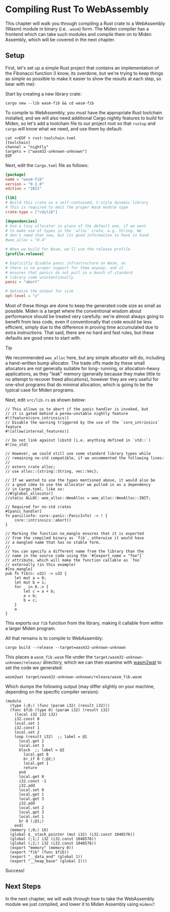 # Compiling Rust To WebAssembly

This chapter will walk you through compiling a Rust crate to a WebAssembly (Wasm) module
in binary (i.e. `.wasm`) form. The Miden compiler has a frontend which can take such
modules and compile them on to Miden Assembly, which will be covered in the next chapter.

## Setup

First, let's set up a simple Rust project that contains an implementation of the Fibonacci
function (I know, its overdone, but we're trying to keep things as simple as possible to
make it easier to show the results at each step, so bear with me):

Start by creating a new library crate:

    cargo new --lib wasm-fib && cd wasm-fib

To compile to WebAssembly, you must have the appropriate Rust toolchain installed, and we
will also need additional Cargo nightly features to build for Miden, so let's add a toolchain
file to our project root so that `rustup` and `cargo` will know what we need, and use them by
default:

    cat <<EOF > rust-toolchain.toml
    [toolchain]
    channel = "nightly"
    targets = ["wasm32-unknown-unknown"]
    EOF

Next, edit the `Cargo.toml` file as follows:

```toml
[package]
name = "wasm-fib"
version = "0.1.0"
edition = "2021"

[lib]
# Build this crate as a self-contained, C-style dynamic library
# This is required to emit the proper Wasm module type
crate-type = ["cdylib"]

[dependencies]
# Use a tiny allocator in place of the default one, if we want
# to make use of types in the `alloc` crate, e.g. String. We
# don't need that now, but its good information to have in hand.
#wee_alloc = "0.4"

# When we build for Wasm, we'll use the release profile
[profile.release]

# Explicitly disable panic infrastructure on Wasm, as
# there is no proper support for them anyway, and it
# ensures that panics do not pull in a bunch of standard
# library code unintentionally
panic = "abort"

# Optimize the output for size
opt-level = "z"
```

Most of these things are done to keep the generated code size as small as possible. Miden is a target
where the conventional wisdom about performance should be treated very carefully: we're almost always
going to benefit from less code, even if conventionally that code would be less efficient, simply due
to the difference in proving time accumulated due to extra instructions. That said, there are no hard
and fast rules, but these defaults are good ones to start with.

> [!TIP]
> We recommended `wee_alloc` here, but any simple allocator will do, including a hand-written
> bump allocator. The trade offs made by these small allocators are not generally suitable for long-
> running, or allocation-heavy applications, as they "leak" memory (generally because they make little
> to no attempt to recover freed allocations), however they are very useful for one-shot programs that
> do minimal allocation, which is going to be the typical case for Miden programs.

Next, edit `src/lib.rs` as shown below:

```rust,noplayground
// This allows us to abort if the panic handler is invoked, but
// it is gated behind a perma-unstable nightly feature
#![feature(core_intrinsics)]
// Disable the warning triggered by the use of the `core_intrinsics` feature
#![allow(internal_features)]

// Do not link against libstd (i.e. anything defined in `std::`)
#![no_std]

// However, we could still use some standard library types while
// remaining no-std compatible, if we uncommented the following lines:
//
// extern crate alloc;
// use alloc::{string::String, vec::Vec};

// If we wanted to use the types mentioned above, it would also be
// a good idea to use the allocator we pulled in as a dependency
// in Cargo.toml, like so:
//#[global_allocator]
//static ALLOC: wee_alloc::WeeAlloc = wee_alloc::WeeAlloc::INIT;

// Required for no-std crates
#[panic_handler]
fn panic(info: core::panic::PanicInfo) -> ! {
    core::intrinsics::abort()
}

// Marking the function no_mangle ensures that it is exported
// from the compiled binary as `fib`, otherwise it would have
// a mangled name that has no stable form.
//
// You can specify a different name from the library than the
// name in the source code using the `#[export_name = "foo"]`
// attribute, which will make the function callable as `foo`
// externally (in this example)
#[no_mangle]
pub fn fib(n: u32) -> u32 {
    let mut a = 0;
    let mut b = 1;
    for _ in 0..n {
        let c = a + b;
        a = b;
        b = c;
    }
    a
}
```

This exports our `fib` function from the library, making it callable from within a larger Miden program.

All that remains is to compile to WebAssembly:

    cargo build --release --target=wasm32-unknown-unknown

This places a `wasm_fib.wasm` file under the `target/wasm32-unknown-unknown/release/` directory, which
we can then examine with [wasm2wat](https://github.com/WebAssembly/wabt) to set the code we generated:

    wasm2wat target/wasm32-unknown-unknown/release/wasm_fib.wasm

Which dumps the following output (may differ slightly on your machine, depending on the specific compiler version):

```wat
(module
  (type (;0;) (func (param i32) (result i32)))
  (func $fib (type 0) (param i32) (result i32)
    (local i32 i32 i32)
    i32.const 0
    local.set 1
    i32.const 1
    local.set 2
    loop (result i32)  ;; label = @1
      local.get 2
      local.set 3
      block  ;; label = @2
        local.get 0
        br_if 0 (;@2;)
        local.get 1
        return
      end
      local.get 0
      i32.const -1
      i32.add
      local.set 0
      local.get 1
      local.get 3
      i32.add
      local.set 2
      local.get 3
      local.set 1
      br 0 (;@1;)
    end)
  (memory (;0;) 16)
  (global $__stack_pointer (mut i32) (i32.const 1048576))
  (global (;1;) i32 (i32.const 1048576))
  (global (;2;) i32 (i32.const 1048576))
  (export "memory" (memory 0))
  (export "fib" (func $fib))
  (export "__data_end" (global 1))
  (export "__heap_base" (global 2)))
```

Success!

## Next Steps

In the next chapter, we will walk through how to take the WebAssembly module we just compiled, and lower
it to Miden Assembly using `midenc`!
